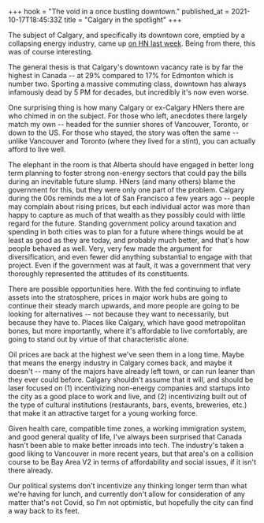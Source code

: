 +++
hook = "The void in a once bustling downtown."
published_at = 2021-10-17T18:45:33Z
title = "Calgary in the spotlight"
+++

The subject of Calgary, and specifically its downtown core, emptied by a collapsing energy industry, came up [on HN last week](https://news.ycombinator.com/item?id=28873926). Being from there, this was of course interesting.

The general thesis is that Calgary's downtown vacancy rate is by far the highest in Canada -- at 29% compared to 17% for Edmonton which is number two. Sporting a massive commuting class, downtown has always infamously dead by 5 PM for decades, but incredibly it's now even worse.

One surprising thing is how many Calgary or ex-Calgary HNers there are who chimed in on the subject. For those who left, anecdotes there largely match my own -- headed for the sunnier shores of Vancouver, Toronto, or down to the US. For those who stayed, the story was often the same -- unlike Vancouver and Toronto (where they lived for a stint), you can actually afford to live well.

The elephant in the room is that Alberta should have engaged in better long term planning to foster strong non-energy sectors that could pay the bills during an inevitable future slump. HNers (and many others) blame the government for this, but they were only one part of the problem. Calgary during the 00s reminds me a lot of San Francisco a few years ago -- people may complain about rising prices, but each individual actor was more than happy to capture as much of that wealth as they possibly could with little regard for the future. Standing government policy around taxation and spending in both cities was to plan for a future where things would be at least as good as they are today, and probably much better, and that's how people behaved as well. Very, very few made the argument for diversification, and even fewer did anything substantial to engage with that project. Even if the government was at fault, it was a government that very thoroughly represented the attitudes of its constituents.

There are possible opportunities here. With the fed continuing to inflate assets into the stratosphere, prices in major work hubs are going to continue their steady march upwards, and more people are going to be looking for alternatives -- not because they want to necessarily, but because they have to. Places like Calgary, which have good metropolitan bones, but more importantly, where it's affordable to live comfortably, are going to stand out by virtue of that characteristic alone.

Oil prices are back at the highest we've seen them in a long time. Maybe that means the energy industry in Calgary comes back, and maybe it doesn't -- many of the majors have already left town, or can run leaner than they ever could before. Calgary shouldn't assume that it will, and should be laser focused on (1) incentivizing non-energy companies and startups into the city as a good place to work and live, and (2) incentivizing built out of the type of cultural institutions (restaurants, bars, events, breweries, etc.) that make it an attractive target for a young working force.

Given health care, compatible time zones, a working immigration system, and good general quality of life, I've always been surprised that Canada hasn't been able to make better inroads into tech. The industry's taken a good liking to Vancouver in more recent years, but that area's on a collision course to be Bay Area V2 in terms of affordability and social issues, if it isn't there already.

Our political systems don't incentivize any thinking longer term than what we're having for lunch, and currently don't allow for consideration of any matter that's not Covid, so I'm not optimistic, but hopefully the city can find a way back to its feet.
